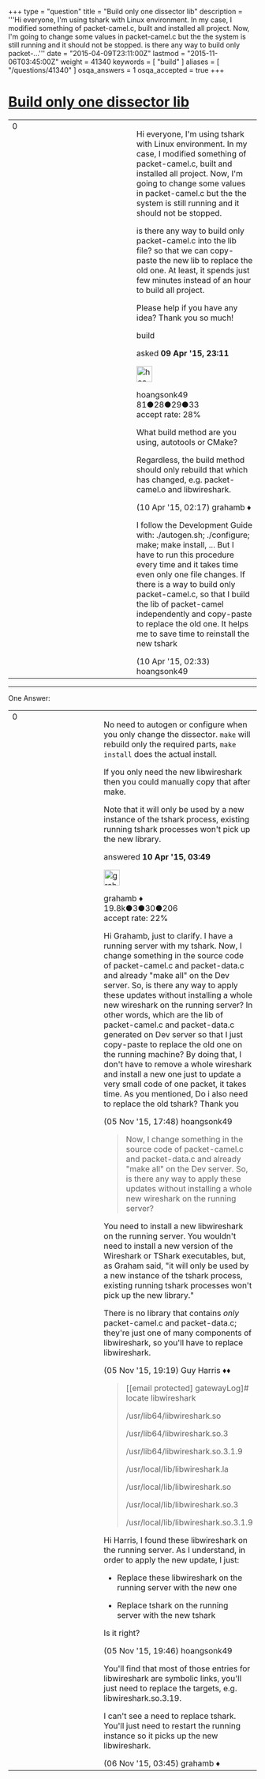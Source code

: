 +++
type = "question"
title = "Build only one dissector lib"
description = '''Hi everyone,  I&#x27;m using tshark with Linux environment. In my case, I modified something of packet-camel.c, built and installed all project. Now, I&#x27;m going to change some values in packet-camel.c but the the system is still running and it should not be stopped.  is there any way to build only packet-...'''
date = "2015-04-09T23:11:00Z"
lastmod = "2015-11-06T03:45:00Z"
weight = 41340
keywords = [ "build" ]
aliases = [ "/questions/41340" ]
osqa_answers = 1
osqa_accepted = true
+++

<div class="headNormal">

# [Build only one dissector lib](/questions/41340/build-only-one-dissector-lib)

</div>

<div id="main-body">

<div id="askform">

<table id="question-table" style="width:100%;"><colgroup><col style="width: 50%" /><col style="width: 50%" /></colgroup><tbody><tr class="odd"><td style="width: 30px; vertical-align: top"><div class="vote-buttons"><span id="post-41340-upvote" class="ajax-command post-vote up" rel="nofollow" title="I like this post (click again to cancel)"> </span><div id="post-41340-score" class="post-score" title="current number of votes">0</div><span id="post-41340-downvote" class="ajax-command post-vote down" rel="nofollow" title="I dont like this post (click again to cancel)"> </span> <span id="favorite-mark" class="ajax-command favorite-mark" rel="nofollow" title="mark/unmark this question as favorite (click again to cancel)"> </span><div id="favorite-count" class="favorite-count"></div></div></td><td><div id="item-right"><div class="question-body"><p>Hi everyone, I'm using tshark with Linux environment. In my case, I modified something of packet-camel.c, built and installed all project. Now, I'm going to change some values in packet-camel.c but the the system is still running and it should not be stopped.</p><p>is there any way to build only packet-camel.c into the lib file? so that we can copy-paste the new lib to replace the old one. At least, it spends just few minutes instead of an hour to build all project.</p><p>Please help if you have any idea? Thank you so much!</p></div><div id="question-tags" class="tags-container tags"><span class="post-tag tag-link-build" rel="tag" title="see questions tagged &#39;build&#39;">build</span></div><div id="question-controls" class="post-controls"></div><div class="post-update-info-container"><div class="post-update-info post-update-info-user"><p>asked <strong>09 Apr '15, 23:11</strong></p><img src="https://secure.gravatar.com/avatar/824a7342f59ff90e6040505b38626416?s=32&amp;d=identicon&amp;r=g" class="gravatar" width="32" height="32" alt="hoangsonk49&#39;s gravatar image" /><p><span>hoangsonk49</span><br />
<span class="score" title="81 reputation points">81</span><span title="28 badges"><span class="badge1">●</span><span class="badgecount">28</span></span><span title="29 badges"><span class="silver">●</span><span class="badgecount">29</span></span><span title="33 badges"><span class="bronze">●</span><span class="badgecount">33</span></span><br />
<span class="accept_rate" title="Rate of the user&#39;s accepted answers">accept rate:</span> <span title="hoangsonk49 has 2 accepted answers">28%</span></p></div></div><div id="comments-container-41340" class="comments-container"><span id="41343"></span><div id="comment-41343" class="comment"><div id="post-41343-score" class="comment-score"></div><div class="comment-text"><p>What build method are you using, autotools or CMake?</p><p>Regardless, the build method should only rebuild that which has changed, e.g. packet-camel.o and libwireshark.</p></div><div id="comment-41343-info" class="comment-info"><span class="comment-age">(10 Apr '15, 02:17)</span> <span class="comment-user userinfo">grahamb ♦</span></div></div><span id="41345"></span><div id="comment-41345" class="comment"><div id="post-41345-score" class="comment-score"></div><div class="comment-text"><p>I follow the Development Guide with: ./autogen.sh; ./configure; make; make install, ... But I have to run this procedure every time and it takes time even only one file changes. If there is a way to build only packet-camel.c, so that I build the lib of packet-camel independently and copy-paste to replace the old one. It helps me to save time to reinstall the new tshark</p></div><div id="comment-41345-info" class="comment-info"><span class="comment-age">(10 Apr '15, 02:33)</span> <span class="comment-user userinfo">hoangsonk49</span></div></div></div><div id="comment-tools-41340" class="comment-tools"></div><div class="clear"></div><div id="comment-41340-form-container" class="comment-form-container"></div><div class="clear"></div></div></td></tr></tbody></table>

------------------------------------------------------------------------

<div class="tabBar">

<span id="sort-top"></span>

<div class="headQuestions">

One Answer:

</div>

</div>

<span id="41347"></span>

<div id="answer-container-41347" class="answer accepted-answer">

<table style="width:100%;"><colgroup><col style="width: 50%" /><col style="width: 50%" /></colgroup><tbody><tr class="odd"><td style="width: 30px; vertical-align: top"><div class="vote-buttons"><span id="post-41347-upvote" class="ajax-command post-vote up" rel="nofollow" title="I like this post (click again to cancel)"> </span><div id="post-41347-score" class="post-score" title="current number of votes">0</div><span id="post-41347-downvote" class="ajax-command post-vote down" rel="nofollow" title="I dont like this post (click again to cancel)"> </span> <span class="accept-answer on" rel="nofollow" title="hoangsonk49 has selected this answer as the correct answer"> </span></div></td><td><div class="item-right"><div class="answer-body"><p>No need to autogen or configure when you only change the dissector. <code>make</code> will rebuild only the required parts, <code>make install</code> does the actual install.</p><p>If you only need the new libwireshark then you could manually copy that after make.</p><p>Note that it will only be used by a new instance of the tshark process, existing running tshark processes won't pick up the new library.</p></div><div class="answer-controls post-controls"></div><div class="post-update-info-container"><div class="post-update-info post-update-info-user"><p>answered <strong>10 Apr '15, 03:49</strong></p><img src="https://secure.gravatar.com/avatar/d2a7e24ca66604c749c7c88c1da8ff78?s=32&amp;d=identicon&amp;r=g" class="gravatar" width="32" height="32" alt="grahamb&#39;s gravatar image" /><p><span>grahamb ♦</span><br />
<span class="score" title="19834 reputation points"><span>19.8k</span></span><span title="3 badges"><span class="badge1">●</span><span class="badgecount">3</span></span><span title="30 badges"><span class="silver">●</span><span class="badgecount">30</span></span><span title="206 badges"><span class="bronze">●</span><span class="badgecount">206</span></span><br />
<span class="accept_rate" title="Rate of the user&#39;s accepted answers">accept rate:</span> <span title="grahamb has 274 accepted answers">22%</span></p></div></div><div id="comments-container-41347" class="comments-container"><span id="47318"></span><div id="comment-47318" class="comment"><div id="post-47318-score" class="comment-score"></div><div class="comment-text"><p>Hi Grahamb, just to clarify. I have a running server with my tshark. Now, I change something in the source code of packet-camel.c and packet-data.c and already "make all" on the Dev server. So, is there any way to apply these updates without installing a whole new wireshark on the running server? In other words, which are the lib of packet-camel.c and packet-data.c generated on Dev server so that I just copy-paste to replace the old one on the running machine? By doing that, I don't have to remove a whole wireshark and install a new one just to update a very small code of one packet, it takes time. As you mentioned, Do i also need to replace the old tshark? Thank you</p></div><div id="comment-47318-info" class="comment-info"><span class="comment-age">(05 Nov '15, 17:48)</span> <span class="comment-user userinfo">hoangsonk49</span></div></div><span id="47319"></span><div id="comment-47319" class="comment"><div id="post-47319-score" class="comment-score"></div><div class="comment-text"><blockquote><p>Now, I change something in the source code of packet-camel.c and packet-data.c and already "make all" on the Dev server. So, is there any way to apply these updates without installing a whole new wireshark on the running server?</p></blockquote><p>You need to install a new libwireshark on the running server. You wouldn't need to install a new version of the Wireshark or TShark executables, but, as Graham said, "it will only be used by a new instance of the tshark process, existing running tshark processes won't pick up the new library."</p><p>There is no library that contains <em>only</em> packet-camel.c and packet-data.c; they're just one of many components of libwireshark, so you'll have to replace libwireshark.</p></div><div id="comment-47319-info" class="comment-info"><span class="comment-age">(05 Nov '15, 19:19)</span> <span class="comment-user userinfo">Guy Harris ♦♦</span></div></div><span id="47322"></span><div id="comment-47322" class="comment"><div id="post-47322-score" class="comment-score"></div><div class="comment-text"><blockquote><p>[<span class="__cf_email__" data-cfemail="74061b1b00341b0615101645">[email protected]</span> gatewayLog]# locate libwireshark</p><p>/usr/lib64/libwireshark.so</p><p>/usr/lib64/libwireshark.so.3</p><p>/usr/lib64/libwireshark.so.3.1.9</p><p>/usr/local/lib/libwireshark.la</p><p>/usr/local/lib/libwireshark.so</p><p>/usr/local/lib/libwireshark.so.3</p><p>/usr/local/lib/libwireshark.so.3.1.9</p></blockquote><p>Hi Harris, I found these libwireshark on the running server. As I understand, in order to apply the new update, I just:</p><ul><li><p>Replace these libwireshark on the running server with the new one</p></li><li><p>Replace tshark on the running server with the new tshark</p></li></ul><p>Is it right?</p></div><div id="comment-47322-info" class="comment-info"><span class="comment-age">(05 Nov '15, 19:46)</span> <span class="comment-user userinfo">hoangsonk49</span></div></div><span id="47328"></span><div id="comment-47328" class="comment"><div id="post-47328-score" class="comment-score"></div><div class="comment-text"><p>You'll find that most of those entries for libwireshark are symbolic links, you'll just need to replace the targets, e.g. libwireshark.so.3.19.</p><p>I can't see a need to replace tshark. You'll just need to restart the running instance so it picks up the new libwireshark.</p></div><div id="comment-47328-info" class="comment-info"><span class="comment-age">(06 Nov '15, 03:45)</span> <span class="comment-user userinfo">grahamb ♦</span></div></div></div><div id="comment-tools-41347" class="comment-tools"></div><div class="clear"></div><div id="comment-41347-form-container" class="comment-form-container"></div><div class="clear"></div></div></td></tr></tbody></table>

</div>

<div class="paginator-container-left">

</div>

</div>

</div>

